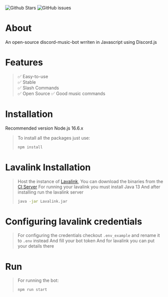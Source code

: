 ![Github Stars](https://img.shields.io/github/stars/hydrox19/discord-music?style=for-the-badge&logo=appveyor)
![GitHub issues](https://img.shields.io/github/issues-raw/hydrox19/discord-music?style=for-the-badge&logo=appveyor)

# About

An open-source discord-music-bot wrriten in Javascript using Discord.js

# Features 

> ✅ Easy-to-use <br>
> ✅ Stable <br>
> ✅ Slash Commands <br>
> ✅ Open Source
> ✅ Good music commands

# Installation
Recommended version Node.js 16.6.x

> To install all the packages just use:
> ```bash
> npm install
> ```

# Lavalink Installation
> Host the instance of [Lavalink](https://github.com/freyacodes/Lavalink/tree/dev), You can download the binaries from the [CI Server](https://ci.fredboat.com/viewType.html?buildTypeId=Lavalink_Build&branch_Lavalink=refs%2Fheads%2Fdev&tab=buildTypeStatusDiv)
> For running your lavalink you must install Java 13
> And after installing run the lavalink server
> ```bash
> java -jar Lavalink.jar
> ```

# Configuring lavalink credentials
> For configuring the credentials checkout `.env_example` and rename it to `.env` instead
> And fill your bot token
> And for lavalink you can put your details there

# Run

> For running the bot:
> ```bash
> npm run start
> ```
